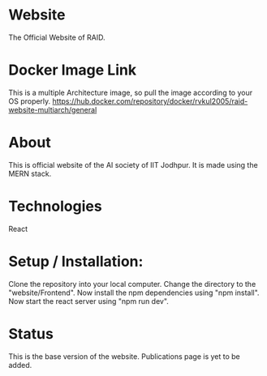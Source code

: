 # Website
The Official Website of RAID.

# Docker Image Link 
This is a multiple Architecture image, so pull the image according to your OS properly.
https://hub.docker.com/repository/docker/rvkul2005/raid-website-multiarch/general

# About
This is official website of the AI society of IIT Jodhpur. It is made using the MERN stack. 

# Technologies
React

# Setup / Installation: 
Clone the repository into your local computer. 
Change the directory to the "website/Frontend".
Now install the npm dependencies using "npm install".
Now start the react server using "npm run dev".

# Status
This is the base version of the website.
Publications page is yet to be added.


